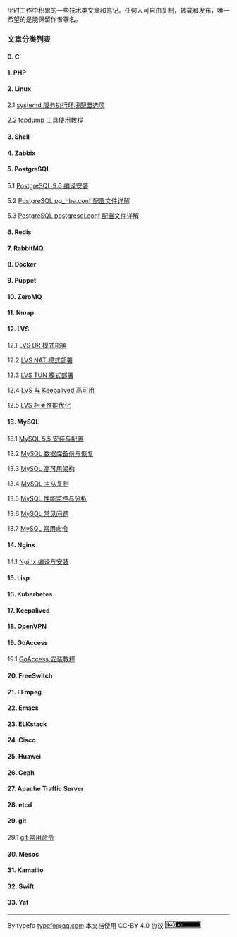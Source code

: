 平时工作中积累的一些技术类文章和笔记。任何人可自由复制，转载和发布，唯一希望的是能保留作者署名。

### 文章分类列表

#### 0. C
#### 1. PHP
#### 2. Linux

2.1 [systemd  服务执行环境配置选项](linux/systemd-execution-environment-configuration.md)

2.2 [tcpdump 工具使用教程](linux/tcpdump-tutorial.md)

#### 3. Shell
#### 4. Zabbix
#### 5. PostgreSQL
5.1 [PostgreSQL 9.6 编译安装](postgresql/postgresql9.6-compile-install.md)

5.2 [PostgreSQL pg_hba.conf 配置文件详解](postgresql/pg_hba-configuration-file.md)

5.3 [PostgreSQL postgresql.conf 配置文件详解](postgresql/postgresql-configuration-file.md)

#### 6. Redis
#### 7. RabbitMQ
#### 8. Docker
#### 9. Puppet
#### 10. ZeroMQ
#### 11. Nmap
#### 12. LVS

12.1 [LVS DR 模式部署](lvs/lvs-dr-mode.md)

12.2 [LVS NAT 模式部署](lvs/lvs-nat-mod.md)

12.3 [LVS TUN 模式部署](lvs/lvs-tun-mode.md)

12.4 [LVS 与 Keepalived 高可用](lvs/lvs-keepalived.md)

12.5 [LVS 相关性能优化](lvs/lvs-performance-optimization.md)

#### 13. MySQL

13.1 [MySQL 5.5 安装与配置](mysql/mysql-install-confiuration.md)

13.2 [MySQL 数据库备份与恢复](mysql/mysql-backup-recovery.md)

13.3 [MySQL 高可用架构](mysql/mysql-high-availability.md)

13.4 [MySQL 主从复制](mysql/mysql-master-slave-replication.md)

13.5 [MySQL 性能监控与分析](mysql/mysql-monitoring-analysis.md)

13.6 [MySQL 常见问题](mysql/mysql-common-problem.md)

13.7 [MySQL 常用命令](mysql/mysql-common-command.md)

#### 14. Nginx

14.1 [Nginx 编译与安装](nginx/nginx-compile-install.md)

#### 15. Lisp
#### 16. Kuberbetes
#### 17. Keepalived
#### 18. OpenVPN
#### 19. GoAccess

19.1 [GoAccess 安装教程](goaccess/goaccess-install-tutorial.md)

#### 20. FreeSwitch
#### 21. FFmpeg
#### 22. Emacs
#### 23. ELKstack
#### 24. Cisco
#### 25. Huawei
#### 26. Ceph
#### 27. Apache Traffic Server
#### 28. etcd
#### 29. git

29.1 [git 常用命令](git/git-common-command.md)

#### 30. Mesos
#### 31. Kamailio
#### 32. Swift
#### 33. Yaf

-----------------------------------------------------------------------

By typefo <typefo@qq.com> 本文档使用 CC-BY 4.0 协议 ![by](img/by.png)
